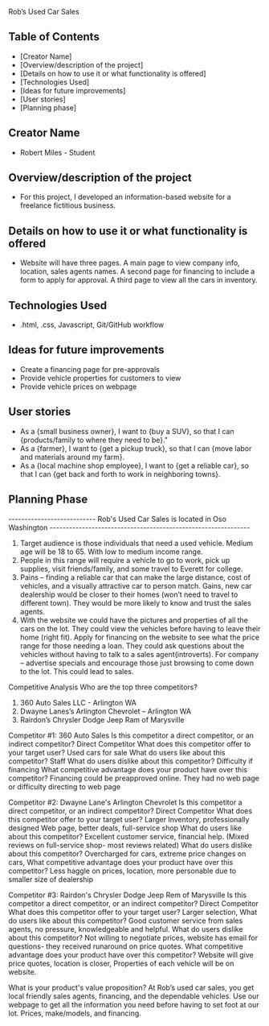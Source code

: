 Rob’s Used Car Sales

## Table of Contents
- [Creator Name]
- [Overview/description of the project]
- [Details on how to use it or what functionality is offered]
- [Technologies Used]
- [Ideas for future improvements]
- [User stories]
- [Planning phase]

## Creator Name
- Robert Miles - Student 

## Overview/description of the project
- For this project, I developed an information-based website for a freelance fictitious business.

## Details on how to use it or what functionality is offered
- Website will have three pages. A main page to view company info, location, sales agents names. A second page for financing to include a form to apply for approval. A third page to view all the cars in inventory. 

## Technologies Used 
- .html, .css, Javascript, Git/GitHub workflow

## Ideas for future improvements
- Create a financing page for pre-approvals
- Provide vehicle properties for customers to view
- Provide vehicle prices on webpage 

## User stories
- As a {small business owner}, I want to {buy a SUV}, so that I can {products/family to where they need to be}."
- As a {farmer}, I want to {get a pickup truck}, so that I can {move labor and materials around my farm}.
- As a {local machine shop employee}, I want to {get a reliable car}, so that I can {get back and forth to work in neighboring towns}.

## Planning Phase
--------------------------- Rob's Used Car Sales is located in Oso Washington --------------------------------------------------------------

1.	Target audience is those individuals that need a used vehicle. Medium age will be 18 to 65. With low to medium income range. 
2.	People in this range will require a vehicle to go to work, pick up supplies, visit friends/family, and some travel to Everett for college. 
3.	Pains – finding a reliable car that can make the large distance, cost of vehicles, and a visually attractive car to person match. Gains, new car dealership would be closer to their homes (won’t need to travel to different town). They would be more likely to know and trust the sales agents. 
4.	With the website we could have the pictures and properties of all the cars on the lot. They could view the vehicles before having to leave their home (right fit). Apply for financing on the website to see what the price range for those needing a loan.  They could ask questions about the vehicles without having to talk to a sales agent(introverts). For company – advertise specials and encourage those just browsing to come down to the lot. This could lead to sales.  

Competitive Analysis
Who are the top three competitors?
1.	360 Auto Sales LLC - Arlington WA
2.	Dwayne Lanes’s Arlington Chevrolet – Arlington WA
3.	Rairdon’s Chrysler Dodge Jeep Ram of Marysville

Competitor #1: 360 Auto Sales
Is this competitor a direct competitor, or an indirect competitor?
Direct Competitor
What does this competitor offer to your target user?
Used cars for sale
What do users like about this competitor?	Staff
What do users dislike about this competitor?
Difficulty if financing 
What competitive advantage does your product have over this competitor?
Financing could be preapproved online. They had no web page or difficulty directing to web page 

Competitor #2: Dwayne Lane's Arlington Chevrolet
Is this competitor a direct competitor, or an indirect competitor?
Direct Competitor 
What does this competitor offer to your target user?
Larger Inventory, professionally designed Web page, better deals, full-service shop
What do users like about this competitor?
Excellent customer service, financial help. (Mixed reviews on full-service shop- most reviews related) 
What do users dislike about this competitor?
Overcharged for cars, extreme price changes on cars, 
What competitive advantage does your product have over this competitor?
Less haggle on prices, location, more personable due to smaller size of dealership

Competitor #3: Rairdon's Chrysler Dodge Jeep Rem of Marysville
Is this competitor a direct competitor, or an indirect competitor?
Direct Competitor
What does this competitor offer to your target user?
Larger selection, 
What do users like about this competitor?
Good customer service from sales agents, no pressure, knowledgeable and helpful. 
What do users dislike about this competitor?
Not willing to negotiate prices, website has email for questions- they received runaround on price quotes. 
What competitive advantage does your product have over this competitor?
Website will give price quotes, location is closer, Properties of each vehicle will be on website. 

What is your product's value proposition?
At Rob’s used car sales, you get local friendly sales agents, financing, and the dependable vehicles. Use our webpage to get all the information you need before having to set foot at our lot. Prices, make/models, and financing. 



 